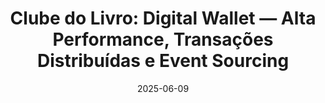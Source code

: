 ---
title: "Clube do Livro: Digital Wallet — Alta Performance, Transações Distribuídas e Event Sourcing"
description: "Vamos explorar como projetar carteiras digitais com suporte a 1 milhão de transações por segundo, utilizando técnicas como transações distribuídas (Saga, TC/C) e event sourcing com CQRS."
date: "2025-06-09"
time: "20:00-21:30"
location: "Online via Zoom"
type: "online"
registrationLink: "https://us06web.zoom.us/j/82173062389?pwd=hHBQsKgIup7tqHe0OeFhyToEzXJcko.1"
---